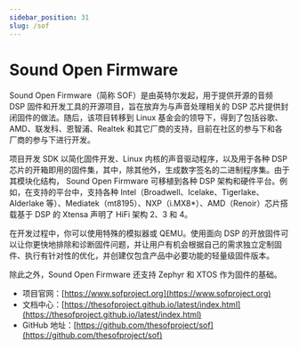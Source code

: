 ```yaml
---
sidebar_position: 31
slug: /sof
---
```


# Sound Open Firmware

Sound Open Firmware（简称 SOF）是由英特尔发起，用于提供开源的音频 DSP 固件和开发工具的开源项目，旨在放弃为与声音处理相关的 DSP 芯片提供封闭固件的做法。随后，该项目转移到 Linux 基金会的领导下，得到了包括谷歌、AMD、联发科、恩智浦、Realtek 和其它厂商的支持，目前在社区的参与下和各厂商的参与下进行开发。

项目开发 SDK 以简化固件开发、Linux 内核的声音驱动程序，以及用于各种 DSP 芯片的开箱即用的固件集，其中，除其他外，生成数字签名的二进制程序集。由于其模块化结构， Sound Open Firmware 可移植到各种 DSP 架构和硬件平台。例如，在支持的平台中，支持各种 Intel（Broadwell、Icelake、Tigerlake、Alderlake 等）、Mediatek（mt8195）、NXP（i.MX8*）、AMD（Renoir）芯片搭载基于 DSP 的 Xtensa 声明了 HiFi 架构 2、3 和 4。

在开发过程中，你可以使用特殊的模拟器或 QEMU。使用面向 DSP 的开放固件可以让你更快地排除和诊断固件问题，并让用户有机会根据自己的需求独立定制固件、执行有针对性的优化，并创建仅包含产品中必要功能的轻量级固件版本。

除此之外，Sound Open Firmware 还支持 Zephyr 和 XTOS 作为固件的基础。

- 项目官网：[https://www.sofproject.org](https://www.sofproject.org)
- 文档中心：[https://thesofproject.github.io/latest/index.html](https://thesofproject.github.io/latest/index.html)
- GitHub 地址：[https://github.com/thesofproject/sof](https://github.com/thesofproject/sof)

